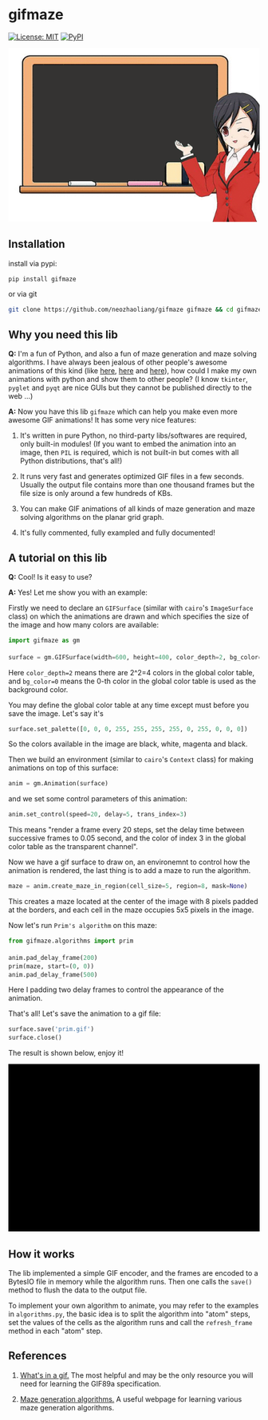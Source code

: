 # gifmaze

[![License: MIT](https://img.shields.io/badge/License-MIT-red.svg)](https://opensource.org/licenses/MIT) [![PyPI](https://img.shields.io/pypi/pyversions/Django.svg)]()

<p align="center"><img src="./img/logo.gif"></p>


## Installation

install via pypi:

```bash
pip install gifmaze
```
or via git

```bash
git clone https://github.com/neozhaoliang/gifmaze gifmaze && cd gifmaze && python setup.py install
```

## Why you need this lib

**Q:** I'm a fun of Python, and also a fun of maze generation and maze solving algorithms. I have always been jealous of other people's awesome animations of this kind (like [here](https://bl.ocks.org/mbostock/11357811), [here](https://bl.ocks.org/mbostock/c03ee31334ee89abad83) and [here](http://weblog.jamisbuck.org/2011/2/7/maze-generation-algorithm-recap)), how could I make my own animations with python and show them to other people? (I know `tkinter`, `pyglet` and `pyqt` are nice GUIs but they cannot be published directly to the web ...)

**A:** Now you have this lib `gifmaze` which can help you make even more awesome GIF animations! It has some very nice features:

1. It's written in pure Python, no third-party libs/softwares are required, only built-in modules! (If you want to embed the animation into an image, then `PIL` is required, which is not built-in but comes with all Python distributions, that's all!)

2. It runs very fast and generates optimized GIF files in a few seconds. Usually the output file contains more than one thousand frames but the file size is only around a few hundreds of KBs.

3. You can make GIF animations of all kinds of maze generation and maze solving algorithms on the planar grid graph. 

4. It's fully commented, fully exampled and fully documented!


## A tutorial on this lib


**Q:** Cool! Is it easy to use?

**A:** Yes! Let me show you with an example:

Firstly we need to declare an `GIFSurface` (similar with `cairo`'s `ImageSurface` class) on which the animations are drawn and which specifies the size of the image and how many colors are available:

``` python
import gifmaze as gm

surface = gm.GIFSurface(width=600, height=400, color_depth=2, bg_color=0)
```
Here `color_depth=2` means there are 2^2=4 colors in the global color table, and `bg_color=0` means the 0-th color in the global color table is used as the background color.

You may define the global color table at any time except must before you save the image. Let's say it's

``` python
surface.set_palette([0, 0, 0, 255, 255, 255, 255, 0, 255, 0, 0, 0])
```
So the colors available in the image are black, white, magenta and black.

Then we build an environment (similar to `cairo`'s `Context` class) for making animations on top of this surface:

``` python
anim = gm.Animation(surface)
```
and we set some control parameters of this animation:

``` python
anim.set_control(speed=20, delay=5, trans_index=3)
```
This means "render a frame every 20 steps, set the delay time between successive frames to 0.05 second, and the color of index 3 in the global color table as the transparent channel".

Now we have a gif surface to draw on, an environemnt to control how the animation is rendered, the last thing is to add a maze to run the algorithm.

``` python
maze = anim.create_maze_in_region(cell_size=5, region=8, mask=None)
```
This creates a maze located at the center of the image with 8 pixels padded at the borders, and each cell in the maze occupies 5x5 pixels in the image.

Now let's run `Prim's algorithm` on this maze:

``` python
from gifmaze.algorithms import prim

anim.pad_delay_frame(200)
prim(maze, start=(0, 0))
anim.pad_delay_frame(500)
```
Here I padding two delay frames to control the appearance of the animation. 

That's all! Let's save the animation to a gif file:

``` python
surface.save('prim.gif')
surface.close()
```
The result is shown below, enjoy it!

<p align="center"><img src="./img/prim.gif"></p>


## How it works

The lib implemented a simple GIF encoder, and the frames are encoded to a BytesIO file in memory while the algorithm runs. Then one calls the `save()` method to flush the data to the output file.

To implement your own algorithm to animate, you may refer to the examples in `algorithms.py`, the basic idea is to split the algorithm into "atom" steps, set the values of the cells as the algorithm runs and call the `refresh_frame` method in each "atom" step.

## References

1. [What's in a gif.](http://www.matthewflickinger.com/lab/whatsinagif/bits_and_bytes.asp) The most helpful and may be the only resource you will need for learning the GIF89a specification.

2. [Maze generation algorithms.](http://weblog.jamisbuck.org/2011/2/7/maze-generation-algorithm-recap) A useful webpage for learning various maze generation algorithms. 



